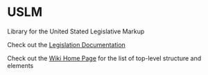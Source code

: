 USLM
====

Library for the United Stated Legislative Markup

Check out the [Legislation Documentation](Legislation.md)

Check out the [Wiki Home Page](https://github.com/opengovfoundation/USLM/wiki) for the list of top-level structure and elements